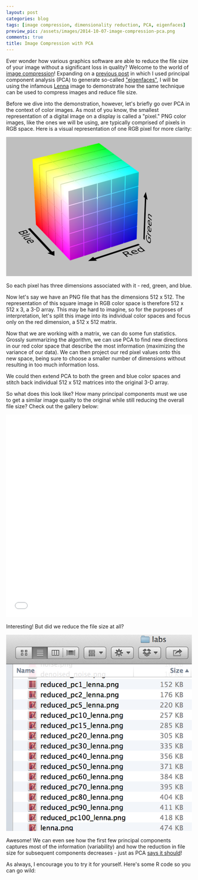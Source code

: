 ```yaml
---
layout: post
categories: blog
tags: [image compression, dimensionality reduction, PCA, eigenfaces]
preview_pic: /assets/images/2014-10-07-image-compression-pca.png
comments: true
title: Image Compression with PCA
---
```


Ever wonder how various graphics software are able to reduce the file size of your image without a significant loss in quality? Welcome to the world of [image compression](http://en.wikipedia.org/wiki/Image_compression)! Expanding on a [previous post](/blog/2014/09/23/principal-component-analysis-eigenfaces/) in which I used principal component analysis (PCA) to generate so-called ["eigenfaces"](http://en.wikipedia.org/wiki/Eigenface), I will be using the infamous [Lenna](http://en.wikipedia.org/wiki/Lenna) image to demonstrate how the same technique can be used to compress images and reduce file size.

Before we dive into the demonstration, however, let's briefly go over PCA in the context of color images. As most of you know, the smallest representation of a digital image on a display is called a "pixel." PNG color images, like the ones we will be using, are typically comprised of pixels in RGB space. Here is a visual representation of one RGB pixel for more clarity:

<img src = "/assets/images/2014-10-07-image-compression-pca.png" class = "halfw">

So each pixel has three dimensions associated with it - red, green, and blue.

Now let's say we have an PNG file that has the dimensions 512 x 512. The representation of this square image in RGB color space is therefore 512 x 512 x 3, a 3-D array. This may be hard to imagine, so for the purposes of interpretation, let's split this image into its individual color spaces and focus only on the red dimension, a 512 x 512 matrix.

Now that we are working with a matrix, we can do some fun statistics. Grossly summarizing the algorithm, we can use PCA to find new directions in our red color space that describe the most information (maximizing the variance of our data). We can then project our red pixel values onto this new space, being sure to choose a smaller number of dimensions without resulting in too much information loss.

We could then extend PCA to both the green and blue color spaces and stitch back individual 512 x 512 matrices into the original 3-D array.

So what does this look like? How many principal components must we use to get a similar image quality to the original while still reducing the overall file size? Check out the gallery below:

<iframe class="imgur-album" width="100%" height="550" frameborder="0" src="//imgur.com/a/08sUP/embed?background=f2f2f2&amp;text=1a1a1a&amp;link=4e76c9"></iframe>

Interesting! But did we reduce the file size at all?

<img src = "/assets/images/2014-10-07-image-compression-pca-2.png" class = "halfw">

Awesome! We can even see how the first few principal components captures most of the information (variability) and how the reduction in file size for subsequent components decreases - just as PCA [says it should](http://little-book-of-r-for-multivariate-analysis.readthedocs.org/en/latest/_images/image6.png)!

As always, I encourage you to try it for yourself. Here's some R code so you can go wild:

<script src="https://gist.github.com/rcquan/089e47403c5290a65b31.js"></script>


